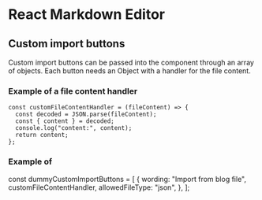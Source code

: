 # React Markdown Editor

## Custom import buttons

Custom import buttons can be passed into the component through an array of objects. Each button needs an Object with a handler for the file content.

### Example of a file content handler
```
const customFileContentHandler = (fileContent) => {
  const decoded = JSON.parse(fileContent);
  const { content } = decoded;
  console.log("content:", content);
  return content;
};
```

### Example of
const dummyCustomImportButtons = [
  {
    wording: "Import from blog file",
    customFileContentHandler,
    allowedFileType: "json",
  },
];
